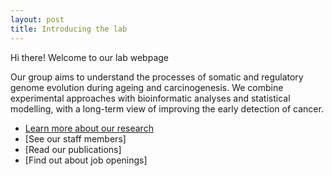 ```yaml
---
layout: post
title: Introducing the lab
---
```


<p class="message">
  Hi there! Welcome to our lab webpage
</p>

Our group aims to understand the processes of somatic and regulatory genome evolution during ageing and carcinogenesis. We combine experimental approaches with bioinformatic analyses and statistical modelling, with a long-term view of improving the early detection of cancer.

* [Learn more about our research](https://github.com/poole/hyde#readme)
* [See our staff members]
* [Read our publications]
* [Find out about job openings] 

